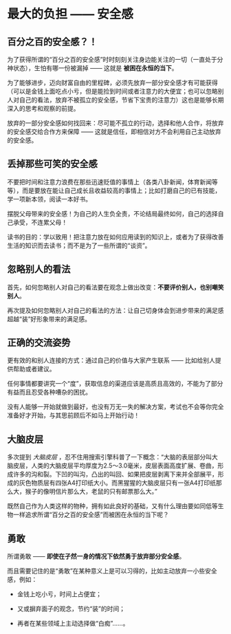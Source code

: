 # 最大的负担 —— 安全感

## 百分之百的安全感？！
为了获得所谓的“百分之百的安全感”时时刻刻关注身边能关注的一切（一直处于分神状态），生怕有哪一份被漏掉 —— 这就是 **被困在永恒的当下**。

为了能够进步，迈向财富自由的里程碑，必须先放弃一部分安全感才有可能获得（可以是金钱上面吃点小亏，但是能捡到时间或者注意力的大便宜；也可以忽略别人对自己的看法，放弃不被孤立的安全感，节省下宝贵的注意力）这也是能够长期深入的思考和观察的前提。

放弃的一部分安全感如何找回来：尽可能不孤立的行动，选择和他人合作，将放弃的安全感交给合作方来保障 —— 这就是信任，即相信对方不会利用自己主动放弃的安全感。

## 丢掉那些可笑的安全感
不要把时间和注意力浪费在那些迅速贬值的事情上（各类八卦新闻，体育新闻等等），而是要放在能让自己成长且收益较高的事情上；比如打磨自己的已有技能，学一项新本领，阅读一本好书。

摆脱父母带来的安全感！为自己的人生负全责，不论结局最终如何，自己的选择自己承受，不连累父母！

读书的目的：学以致用！把注意力放在如何应用读到的知识上，或者为了获得改善生活的知识而去读书；而不是为了一些所谓的“谈资”。

## 忽略别人的看法
首先，如何忽略别人对自己的看法要在观念上做出改变：**不要评价别人，也别嘲笑别人**。

再次提及如何忽略别人对自己的看法的方法：让自己切身体会到进步带来的满足感超越“装”好形象带来的满足感。

## 正确的交流姿势
更有效的和别人连接的方式：通过自己的价值与大家产生联系 —— 比如给别人提供帮助或者建议。

任何事情都要讲究一个“度”，获取信息的渠道应该是高质且高效的，不能为了部分有益而且忍受各种嘈杂的困扰。

没有人能够一开始就做到最好，也没有万无一失的解决方案，考试也不会等你完全准备好才开始，与其思前顾后不如马上开始行动！

## 大脑皮层
多次提到 *大脑皮层* ，忍不住用搜索引擎科普了一下概念：“大脑的表层部分叫大脑皮层，人类的大脑皮层平均厚度为2.5～3.0毫米，皮层表面高度扩展、卷曲，形成许多的沟和裂。下凹的叫沟，凸出的叫回、如果把皮层剥离下来并全部展平，形成的灰色物质层有四张A4打印纸大小。而黑猩猩的大脑皮层只有一张A4打印纸那么大，猴子的像明信片那么大，老鼠的只有邮票那么大。”

既然自己作为人类这样的物种，拥有如此良好的基础，又有什么理由要如同低等生物一样追求所谓“百分之百的安全感”而被困在永恒的当下呢？

## 勇敢
所谓勇敢 —— **即使在孑然一身的情况下依然勇于放弃部分安全感**。

而且需要记住的是“勇敢”在某种意义上是可以习得的，比如主动放弃一小些安全感，例如：
- 金钱上吃小亏，时间上占便宜；

- 又或摒弃面子的观念，节约“装”的时间；

- 再者在某些领域上主动选择做“白痴”……。
